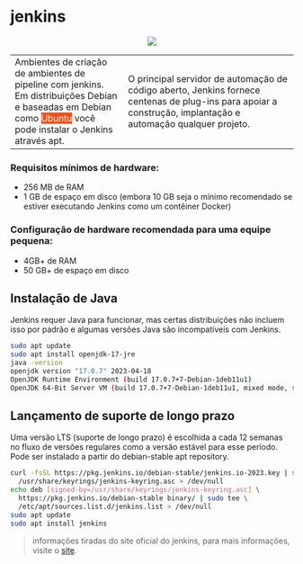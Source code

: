 # jenkins

<style>
mark {
  background-color: #fc4d14;
  color: white;
}
</style>

<p align="center">
  <a href="https://skillicons.dev">
    <img src="https://skillicons.dev/icons?i=jenkins"/>
  </a>
</p>

<table>
  <tr>
    <td width=40%>
Ambientes de criação de ambientes de pipeline com jenkins. Em distribuições Debian e baseadas em Debian como <mark>Ubuntu</mark> você pode instalar o Jenkins através apt.
    </td>
    <td>
O principal servidor de automação de código aberto, Jenkins fornece centenas de plug-ins para apoiar a construção, implantação e automação qualquer projeto. 
    </td>
  </tr>
</table>


### Requisitos mínimos de hardware:
- 256 MB de RAM
- 1 GB de espaço em disco (embora 10 GB seja o mínimo recomendado se estiver executando Jenkins como um contêiner Docker)

### Configuração de hardware recomendada para uma equipe pequena:
- 4GB+ de RAM
- 50 GB+ de espaço em disco


## Instalação de Java
Jenkins requer Java para funcionar, mas certas distribuições não incluem isso por padrão e algumas versões Java são incompatíveis com Jenkins.
```bash
sudo apt update
sudo apt install openjdk-17-jre
java -version
openjdk version "17.0.7" 2023-04-18
OpenJDK Runtime Environment (build 17.0.7+7-Debian-1deb11u1)
OpenJDK 64-Bit Server VM (build 17.0.7+7-Debian-1deb11u1, mixed mode, sharing)
```

## Lançamento de suporte de longo prazo
Uma versão LTS (suporte de longo prazo) é escolhida a cada 12 semanas no fluxo de versões regulares como a versão estável para esse período. Pode ser instalado a partir do debian-stable apt repository.
```bash
curl -fsSL https://pkg.jenkins.io/debian-stable/jenkins.io-2023.key | sudo tee \
  /usr/share/keyrings/jenkins-keyring.asc > /dev/null
echo deb [signed-by=/usr/share/keyrings/jenkins-keyring.asc] \
  https://pkg.jenkins.io/debian-stable binary/ | sudo tee \
  /etc/apt/sources.list.d/jenkins.list > /dev/null
sudo apt update
sudo apt install jenkins
```

> informações tiradas do site oficial do jenkins, para mais informações, visite o <a href="https://www.jenkins.io/">site</a>.